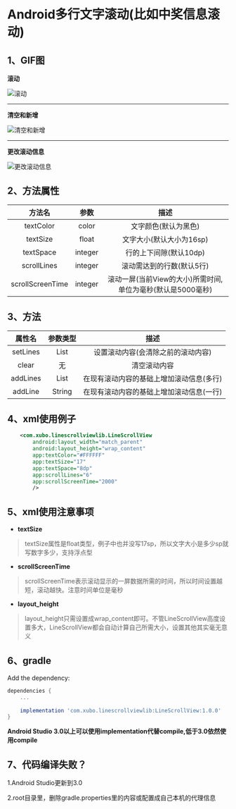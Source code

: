 # Android多行文字滚动(比如中奖信息滚动)

## 1、GIF图
**滚动**

![滚动](https://github.com/pirrip90/LineScrollView/blob/master/screen/screen1.gif)

------

**清空和新增**

![清空和新增](https://github.com/pirrip90/LineScrollView/blob/master/screen/screen2.gif)

------

**更改滚动信息**

![更改滚动信息](https://github.com/pirrip90/LineScrollView/blob/master/screen/screen3.gif)


## 2、方法属性
|方法名|参数|描述|
|:---:|:---:|:---:|
| textColor | color |文字颜色(默认为黑色)
| textSize | float |文字大小(默认大小为16sp)
| textSpace | integer |行的上下间隙(默认10dp)
| scrollLines | integer |滚动需达到的行数(默认5行)
| scrollScreenTime | integer |滚动一屏(当前View的大小)所需时间,单位为毫秒(默认是5000毫秒)

## 3、方法
|属性名|参数类型|描述|
|:---:|:---:|:---:|
| setLines | List<String> |设置滚动内容(会清除之前的滚动内容)
| clear | 无  |清空滚动内容
| addLines | List<String> |在现有滚动内容的基础上增加滚动信息(多行)
| addLine | String |在现有滚动内容的基础上增加滚动信息(一行)

## 4、xml使用例子
```xml
    <com.xubo.linescrollviewlib.LineScrollView
        android:layout_width="match_parent"
        android:layout_height="wrap_content"
        app:textColor="#FFFFFF"
        app:textSize="17"
        app:textSpace="8dp"
        app:scrollLines="6"
        app:scrollScreenTime="2000"
        />
```
## 5、xml使用注意事项
- **textSize**
>textSize属性是float类型，例子中也并没写17sp，所以文字大小是多少sp就写数字多少，支持浮点型
- **scrollScreenTime**
>scrollScreenTime表示滚动显示的一屏数据所需的时间，所以时间设置越短，滚动越快。注意时间单位是毫秒
- **layout_height**
>layout_height只需设置成wrap_content即可。不管LineScrollView高度设置多大，LineScrollView都会自动计算自己所需大小，设置其他其实毫无意义

## 6、gradle
Add the dependency:
```gradle
dependencies {
    ...
    
    implementation 'com.xubo.linescrollviewlib:LineScrollView:1.0.0'
}
```
**Android Studio 3.0以上可以使用implementation代替compile,低于3.0依然使用compile**


## 7、代码编译失败？
1.Android Studio更新到3.0

2.root目录里，删除gradle.properties里的内容或配置成自己本机的代理信息

